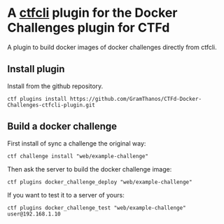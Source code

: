 # A [ctfcli](https://github.com/CTFd/ctfcli) plugin for the Docker Challenges plugin for CTFd

A plugin to build docker images of docker challenges directly from ctfcli.

## Install plugin

Install from the github repository.
```
ctf plugins install https://github.com/GramThanos/CTFd-Docker-Challenges-ctfcli-plugin.git
```

## Build a docker challenge

First install of sync a challenge the original way:
```
ctf challenge install "web/example-challenge"
```

Then ask the server to build the docker challenge image:
```
ctf plugins docker_challenge_deploy "web/example-challenge"
```

If you want to test it to a server of yours:
```
ctf plugins docker_challenge_test "web/example-challenge" user@192.168.1.10
```
